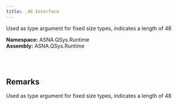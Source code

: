 ```yaml
---
title: _48 Interface
---
```


Used as type argument for fixed size types, indicates a length of 48

**Namespace:** ASNA.QSys.Runtime <br/>
**Assembly:** ASNA.QSys.Runtime

<br>
<br>

## Remarks

Used as type argument for fixed size types, indicates a length of 48

[//]: # ($$TODO: Complete the Remarks section.)

<br>
<br>

